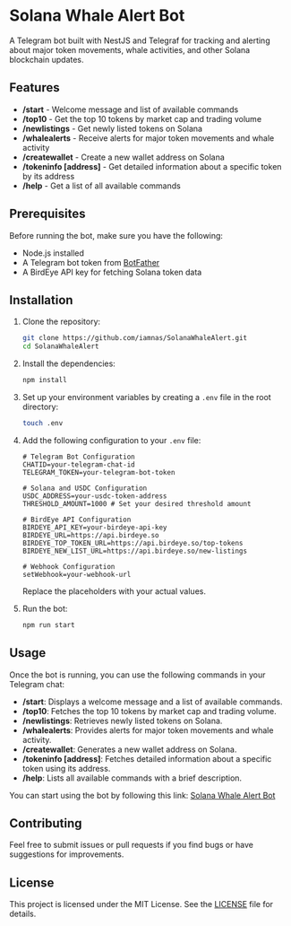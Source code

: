# Solana Whale Alert Bot

A Telegram bot built with NestJS and Telegraf for tracking and alerting about major token movements, whale activities, and other Solana blockchain updates.

## Features

- **/start** - Welcome message and list of available commands
- **/top10** - Get the top 10 tokens by market cap and trading volume
- **/newlistings** - Get newly listed tokens on Solana
- **/whalealerts** - Receive alerts for major token movements and whale activity
- **/createwallet** - Create a new wallet address on Solana
- **/tokeninfo [address]** - Get detailed information about a specific token by its address
- **/help** - Get a list of all available commands

## Prerequisites

Before running the bot, make sure you have the following:

- Node.js installed
- A Telegram bot token from [BotFather](https://core.telegram.org/bots#botfather)
- A BirdEye API key for fetching Solana token data

## Installation

1. Clone the repository:

   ```bash
   git clone https://github.com/iamnas/SolanaWhaleAlert.git
   cd SolanaWhaleAlert
   ```

2. Install the dependencies:

   ```bash
   npm install
   ```

3. Set up your environment variables by creating a `.env` file in the root directory:

   ```bash
   touch .env
   ```

4. Add the following configuration to your `.env` file:

   ```plaintext
   # Telegram Bot Configuration
   CHATID=your-telegram-chat-id
   TELEGRAM_TOKEN=your-telegram-bot-token

   # Solana and USDC Configuration
   USDC_ADDRESS=your-usdc-token-address
   THRESHOLD_AMOUNT=1000 # Set your desired threshold amount

   # BirdEye API Configuration
   BIRDEYE_API_KEY=your-birdeye-api-key
   BIRDEYE_URL=https://api.birdeye.so
   BIRDEYE_TOP_TOKEN_URL=https://api.birdeye.so/top-tokens
   BIRDEYE_NEW_LIST_URL=https://api.birdeye.so/new-listings

   # Webhook Configuration
   setWebhook=your-webhook-url
   ```

   Replace the placeholders with your actual values.

5. Run the bot:

   ```bash
   npm run start
   ```

## Usage

Once the bot is running, you can use the following commands in your Telegram chat:

- **/start**: Displays a welcome message and a list of available commands.
- **/top10**: Fetches the top 10 tokens by market cap and trading volume.
- **/newlistings**: Retrieves newly listed tokens on Solana.
- **/whalealerts**: Provides alerts for major token movements and whale activity.
- **/createwallet**: Generates a new wallet address on Solana.
- **/tokeninfo [address]**: Fetches detailed information about a specific token using its address.
- **/help**: Lists all available commands with a brief description.

You can start using the bot by following this link: [Solana Whale Alert Bot](https://t.me/jest_test_Whale_bot)

## Contributing

Feel free to submit issues or pull requests if you find bugs or have suggestions for improvements.

## License

This project is licensed under the MIT License. See the [LICENSE](LICENSE) file for details.